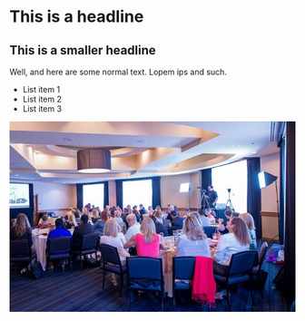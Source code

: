# This is a headline

## This is a smaller headline

Well, and here are some normal text. Lopem ips and such.


* List item 1
* List item 2
* List item 3


![](Seminar.jpg)
